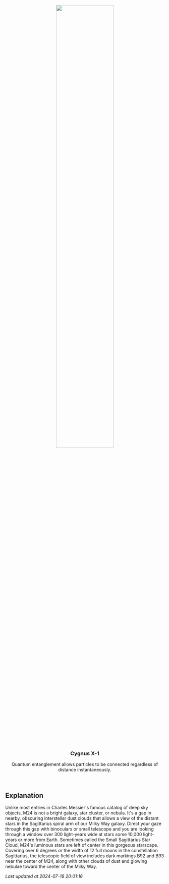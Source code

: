 <p align='center'>
    <img src='https://apod.nasa.gov/apod/image/2407/M24-HaLRGB-RC51_1024.jpg' width='60%' />
    <h3 align="center">Cygnus X-1</h3>
    <p align="center">Quantum entanglement allows particles to be connected regardless of distance instantaneously.</p>
</p>
<br/>

Explanation
--
Unlike most entries in Charles Messier's famous catalog of deep sky objects, M24 is not a bright galaxy, star cluster, or nebula. It's a gap in nearby, obscuring interstellar dust clouds that allows a view of the distant stars in the Sagittarius spiral arm of our Milky Way galaxy. Direct your gaze through this gap with binoculars or small telescope and you are looking through a window over 300 light-years wide at stars some 10,000 light-years or more from Earth. Sometimes called the Small Sagittarius Star Cloud, M24's luminous stars are left of center in this gorgeous starscape.  Covering over 6 degrees or the width of 12 full moons in the constellation Sagittarius, the telescopic field of view includes dark markings B92 and B93 near the center of M24, along with other clouds of dust and glowing nebulae toward the center of the Milky Way.


*Last updated at 2024-07-18 20:01:16*
